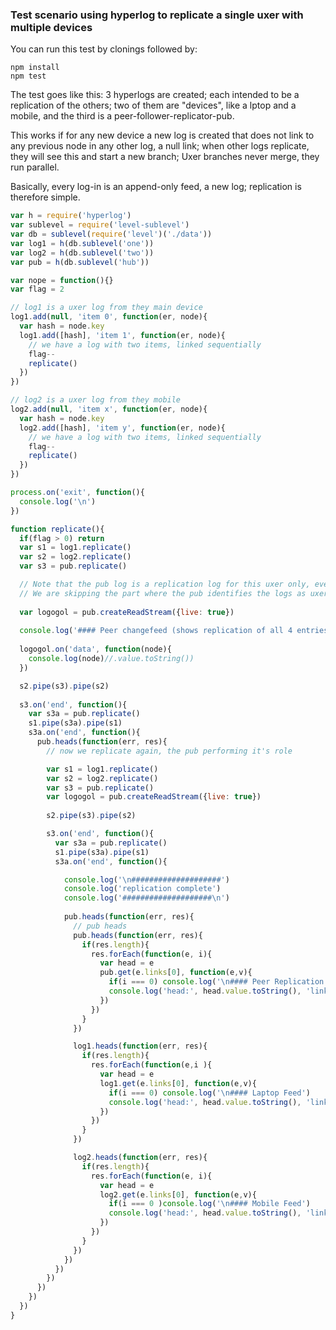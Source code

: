 ###  Test scenario using hyperlog to replicate a single uxer with multiple devices

You can run this test by clonings followed by:
```
npm install
npm test
```

The test goes like this:  3 hyperlogs are created; each intended to be a replication of the others;  two of them are "devices", like a lptop and a mobile, and the third is a peer-follower-replicator-pub. 

This works if for any new device a new log is created that does not link to any previous node in any other log, a null link;  when other logs replicate, they will see this and start a new branch;  Uxer branches never merge, they run parallel.

Basically, every log-in is an append-only feed, a new log; replication is therefore simple.

```js
var h = require('hyperlog')
var sublevel = require('level-sublevel')
var db = sublevel(require('level')('./data'))
var log1 = h(db.sublevel('one'))
var log2 = h(db.sublevel('two'))
var pub = h(db.sublevel('hub'))

var nope = function(){}
var flag = 2

// log1 is a uxer log from they main device
log1.add(null, 'item 0', function(er, node){
  var hash = node.key
  log1.add([hash], 'item 1', function(er, node){
    // we have a log with two items, linked sequentially
    flag--
    replicate()
  })
}) 

// log2 is a uxer log from they mobile
log2.add(null, 'item x', function(er, node){
  var hash = node.key
  log2.add([hash], 'item y', function(er, node){
    // we have a log with two items, linked sequentially
    flag--
    replicate()
  })
}) 

process.on('exit', function(){
  console.log('\n')
})

function replicate(){
  if(flag > 0) return
  var s1 = log1.replicate()
  var s2 = log2.replicate()
  var s3 = pub.replicate()

  // Note that the pub log is a replication log for this uxer only, every followed uxer has they own.
  // We are skipping the part where the pub identifies the logs as uxer, easily done
  
  var logogol = pub.createReadStream({live: true})
  
  console.log('#### Peer changefeed (shows replication of all 4 entries)\n')
  
  logogol.on('data', function(node){
    console.log(node)//.value.toString())
  })

  s2.pipe(s3).pipe(s2)
  
  s3.on('end', function(){
    var s3a = pub.replicate()
    s1.pipe(s3a).pipe(s1)
    s3a.on('end', function(){
      pub.heads(function(err, res){
        // now we replicate again, the pub performing it's role

        var s1 = log1.replicate()
        var s2 = log2.replicate()
        var s3 = pub.replicate()
        var logogol = pub.createReadStream({live: true})
        
        s2.pipe(s3).pipe(s2)

        s3.on('end', function(){
          var s3a = pub.replicate()
          s1.pipe(s3a).pipe(s1)
          s3a.on('end', function(){

            console.log('\n####################')
            console.log('replication complete')
            console.log('####################\n')
            
            pub.heads(function(err, res){
              // pub heads
              pub.heads(function(err, res){
                if(res.length){
                  res.forEach(function(e, i){
                    var head = e
                    pub.get(e.links[0], function(e,v){
                      if(i === 0) console.log('\n#### Peer Replication Feed')
                      console.log('head:', head.value.toString(), 'link:', v.value.toString())
                    })
                  })
                }
              })

              log1.heads(function(err, res){
                if(res.length){
                  res.forEach(function(e,i ){
                    var head = e
                    log1.get(e.links[0], function(e,v){
                      if(i === 0) console.log('\n#### Laptop Feed')
                      console.log('head:', head.value.toString(), 'link:', v.value.toString())
                    })
                  })
                }
              })

              log2.heads(function(err, res){
                if(res.length){
                  res.forEach(function(e, i){
                    var head = e
                    log2.get(e.links[0], function(e,v){
                      if(i === 0 )console.log('\n#### Mobile Feed')
                      console.log('head:', head.value.toString(), 'link:', v.value.toString())
                    })
                  })
                }
              })
            })
          })
        })
      })
    })
  })
}

```
